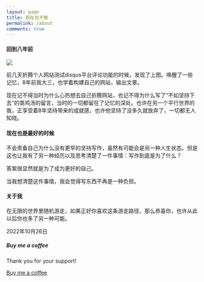 ```yaml
---
layout: page
title: 现在也不晚
permalink: /about
comments: true
---
```


<div class="row justify-content-between">
<div class="col-md-8 pr-5">

<h4>回到八年前</h4>

![](https://raw.githubusercontent.com/icodingc/icodingc.github.io/main/assets/images/about_comment.jpg)

<a href="https://raw.githubusercontent.com/icodingc/icodingc.github.io/main/assets/images/about_comment.jpg"></a>

<p>前几天折腾个人网站测试disqus平台评论功能的时候，发现了上图。唤醒了一些记忆，8年前我大三，也学着构建自己的网站，输出文章。</p>
<p>现在记不得当时为什么心热想去自己折腾网站，也记不得为什么写了“不如坚持下去”的类鸡汤的留言，当时的一切都留在了记忆的深处。也许在另一个平行世界的我，正享受着8年坚持带来的成就感，也许他坚持了没多久就放弃了，一切都无人知晓。</p>

<h4>现在也是最好的时候</h4>
<p>不会责备自己为什么没有更早的坚持写作，虽然有可能会是另一种人生状态。但是这也让我有了另一种经历以及思考清楚了一件事情：写作到底是为了什么？</p>

<p>答案很显然就是为了成为更好的自己。</p>

<p>当我想清楚这件事情，我会觉得写东西不再是一种负担。</p>

<h4>关于我</h4>

<p>在无限的世界里随机游走，如果正好你喜欢这条游走路径，那么恭喜你，也许从此以后你也多了另一种可能。</p>

<p>2022年10月26日 </p>

<!-- <p>Please, read the docs <a href="https://bootstrapstarter.com/bootstrap-templates/template-mediumish-bootstrap-jekyll/">here</a>.</p> -->

<!-- <h4>Questions or bug reports?</h4>

<p>Head over to our <a href="https://github.com/wowthemesnet/mediumish-theme-jekyll">Github repository</a>!</p> -->

</div>

<div class="col-md-4">

<div class="sticky-top sticky-top-80">
<h5>Buy me a coffee</h5>

<p>Thank you for your support!</p>

<a target="_blank" href="https://explorer.zhubai.love/" class="btn btn-danger">Buy me a coffee</a>

</div>
</div>
</div>
